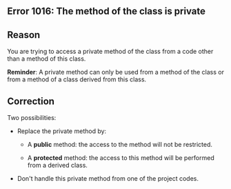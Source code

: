 
## Error 1016: The method of the class is private
			



<a name="NOTE1"></a>
<a name="NOTE1_1"></a>


## Reason
<a name="reason_ELTTEXTE000075"></a>
You are trying to access a private method of the class from a code other than a method of this class.

**Reminder**: A private method can only be used from a method of the class or from a method of a class derived from this class.

<a name="NOTE2"></a>
<a name="NOTE2_1"></a>


## Correction
<a name="correction_ELTTEXTE000099"></a>
Two possibilities:

- Replace the private method by:

	- A **public** method: the access to the method will not be restricted.

	- A **protected** method: the access to this method will be performed from a derived class.




- Don't handle this private method from one of the project codes.





